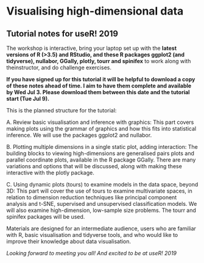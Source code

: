 # Visualising high-dimensional data 
## Tutorial notes for useR! 2019

The workshop is interactive, bring your laptop set up with the **latest versions of R (>3.5) and RStudio, and these R packages ggplot2 (and tidyverse), nullabor, GGally, plotly, tourr and spinifex** to work along with theinstructor, and do challenge exercises.

**If you have signed up for this tutorial it will be helpful to download a copy of these notes ahead of time. I aim to have them complete and available by Wed Jul 3. Please download them between this date and the tutorial start (Tue Jul 9).**

This is the planned structure for the tutorial:

A. Review basic visualisation and inference with graphics: This part
covers making plots using the grammar of graphics and how this fits
into statistical inference. We will use the packages ggplot2 and
nullabor. 

B. Plotting multiple dimensions in a single static plot, adding
interaction: The building blocks to viewing high-dimensions are
generalised pairs plots and parallel coordinate plots, available in
the R package GGally. There are many variations and options that will
be discussed, along with making these interactive with the plotly package.

C. Using dynamic plots (tours) to examine models in the data space,
beyond 3D: This part will cover the use of tours to examine
multivariate spaces, in relation to dimension reduction techniques
like principal component analysis and t-SNE, supervised and
unsupervised classification models. We will also examine
high-dimension, low-sample size problems. The tourr and spinifex
packages will be used. 

Materials are designed for an intermediate audience, users who are familiar
with R, basic visualisation and tidyverse tools, and who would like to
improve their knowledge about data visualisation. 

*Looking forward to meeting you all! And excited to be at useR! 2019*
